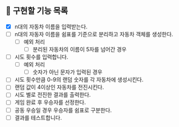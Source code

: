 ## 📝 구현할 기능 목록

- [x] n대의 자동차 이름을 입력받는다. 
- [ ] n대의 자동자 이름을 쉼표를 기준으로 분리하고 자동차 객체를 생성한다.
    - [ ] 예외 처리
        - [ ] 분리된 자동차의 이름이 5자를 넘어간 경우
- [ ] 시도 횟수를 입력합니다.
    - [ ] 예외 처리
        - [ ] 숫자가 아닌 문자가 입력된 경우
- [ ] 시도 횟수만큼 0-9의 랜덤 숫자를 각 자동차에 생성시킨다.
- [ ] 랜덤 값이 4이상인 자동차를 전진시킨다.
- [ ] 시도 별로 전진한 결과를 출력한다.
- [ ] 게임 완료 후 우승자를 선정한다.
- [ ] 공동 우승일 경우 우승자를 쉼표로 구분한다.
- [ ] 결과를 테스트합니다.